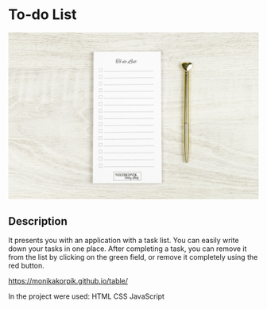 # To-do List

![List of tasks](Image.jpg)

## Description

It presents you with an application with a task list. You can easily write down your tasks in one place. After completing a task, you can remove it from the list by clicking on the green field, or remove it completely using the red button.


https://monikakorpik.github.io/table/

In the project were used:
HTML
CSS
JavaScript